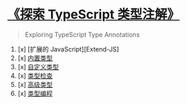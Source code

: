 # [《探索 TypeScript 类型注解》][Exploring-TS]
> Exploring TypeScript Type Annotations

1. [x] [扩展的 JavaScript][Extend-JS]
2. [x] [内置类型][Data-Types]
3. [x] [自定义类型][Defining-Types]
4. [x] [类型检查][Type-Checking]
5. [x] [高级类型][Advance-Types]
6. [x] [类型编程][Type-Programming]

[Exploring-TS]:     https://github.com/WowBar/blog/issues?q=label%3AExploringTS+sort%3Acreated-asc
[Extended-JS]:      https://github.com/WowBar/blog/issues/4
[Data-Types]:       https://github.com/WowBar/blog/issues/8
[Defining-Types]:   https://github.com/WowBar/blog/issues/9
[Type-Checking]:    https://github.com/WowBar/blog/issues/11
[Advance-Types]:    https://github.com/WowBar/blog/issues/13
[Type-Programming]: https://github.com/WowBar/blog/issues/14
